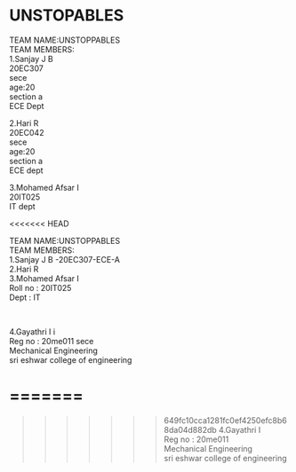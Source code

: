 # UNSTOPABLES<br>
TEAM NAME:UNSTOPPABLES<br>
TEAM MEMBERS:<br>
   1.Sanjay J B<br>
   20EC307<br>
   sece<br>
   age:20<br>
   section a<br>
   ECE Dept<br>

   2.Hari R<br>
   20EC042<br>
   sece<br>
   age:20<br>
   section a<br>
   ECE dept<br>
 
  3.Mohamed Afsar I <br>
  20IT025 <br>
  IT dept

<<<<<<< HEAD
   




TEAM NAME:UNSTOPPABLES <br>
TEAM MEMBERS: <br>
   1.Sanjay J B -20EC307-ECE-A<br>
   2.Hari R <br>
   3.Mohamed Afsar I <br>
     Roll no : 20IT025 <br>
     Dept : IT <br>

   <br>

   4.Gayathri I i <br>
   Reg no : 20me011 sece <br>
   Mechanical Engineering <br>
   sri eshwar college of engineering <br>

   

=======
=======
>>>>>>> 649fc10cca1281fc0ef4250efc8b68da04d882db
  4.Gayathri I <br>
  Reg no : 20me011 <br>
  Mechanical Engineering <br>
  sri eshwar college of engineering <br>